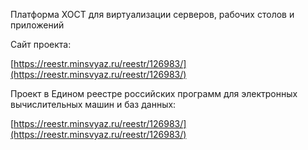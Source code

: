 Платформа ХОСТ для виртуализации серверов, рабочих столов и приложений

Сайт проекта:

[https://reestr.minsvyaz.ru/reestr/126983/](https://reestr.minsvyaz.ru/reestr/126983/)

Проект в Едином реестре российских программ для электронных вычислительных машин и баз данных:

[https://reestr.minsvyaz.ru/reestr/126983/](https://reestr.minsvyaz.ru/reestr/126983/)
